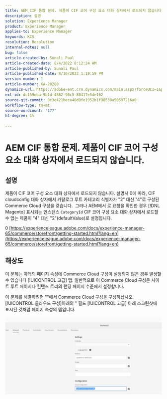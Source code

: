 ```yaml
---
title: AEM CIF 통합 문제. 제품이 CIF 코어 구성 요소 대화 상자에서 로드되지 않습니다.
description: 설명
solution: Experience Manager
product: Experience Manager
applies-to: Experience Manager
keywords: KCS
resolution: Resolution
internal-notes: null
bug: false
article-created-by: Sunali Paul
article-created-date: 8/4/2022 8:12:24 AM
article-published-by: Sunali Paul
article-published-date: 8/10/2022 1:19:59 PM
version-number: 1
article-number: KA-20280
dynamics-url: https://adobe-ent.crm.dynamics.com/main.aspx?forceUCI=1&pagetype=entityrecord&etn=knowledgearticle&id=b6bf0d28-cd13-ed11-b83d-002248086a27
exl-id: dc159eba-9b1d-4862-90c5-80417e5de162
source-git-commit: 0c3e421beca46d9fe1952b1f98538a50697216a0
workflow-type: tm+mt
source-wordcount: '177'
ht-degree: 1%

---
```


# AEM CIF 통합 문제. 제품이 CIF 코어 구성 요소 대화 상자에서 로드되지 않습니다.

## 설명

제품이 CIF 코어 구성 요소 대화 상자에서 로드되지 않습니다. 설명서 0에 따라, CIF cloudconfig 대화 상자에서 카탈로그 루트 카테고리 식별자가 &quot;2&quot; 대신 &quot;4&quot;로 구성된 Commerce Cloud 구성을 갖습니다.  그러나 AEM에서 로 요청을 확인한 경우 [!DNL Magento] 표시되는 인스턴스 `CategoryId` CIF 코어 구성 요소 대화 상자에서 로드할 수 없는 제품이 &quot;4&quot; 대신 &quot;2&quot;(defaultValue)로 설정됩니다.

0 [https://experienceleague.adobe.com/docs/experience-manager-65/commerce/storefront/getting-started.html?lang=en](https://experienceleague.adobe.com/docs/experience-manager-65/commerce/storefront/getting-started.html?lang=en)

## 해상도


이 문제는 아래의 페이지 속성에 Commerce Cloud 구성이 설정되지 않은 경우 발생할 수 있습니다 [!UICONTROL 고급] 탭. 일반적으로 이 Commerce Cloud 구성은 사이트 루트 페이지나 컨텐츠 트리의 랜딩 페이지 수준에서 설정합니다.

이 문제를 해결하려면 &quot;&quot;에서 Commerce Cloud 구성을 구성하십시오.[!UICONTROL 클라우드 구성]아래의 &quot; 필드 [!UICONTROL 고급] 아래 스크린샷에 표시된 것처럼 페이지 속성의 탭입니다.

![](assets/35698328-9514-ed11-b83d-002248086a9c.png)
